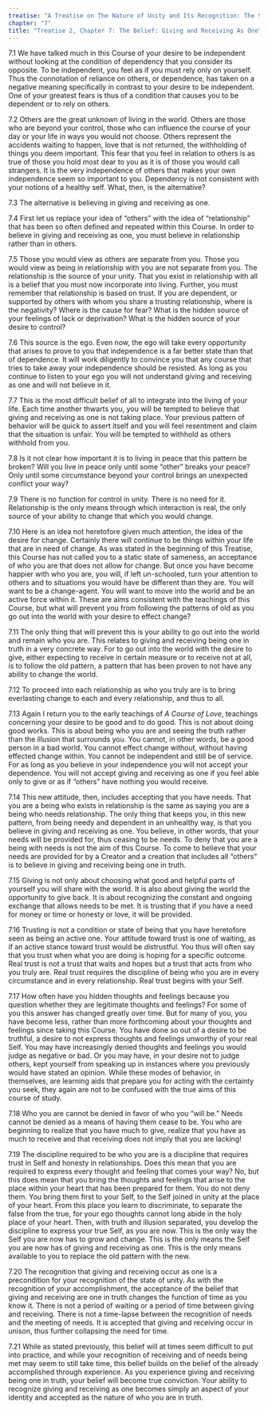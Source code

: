 ```yaml
---
treatise: "A Treatise on The Nature of Unity and Its Recognition: The Second Treatise"
chapter: "7"
title: "Treatise 2, Chapter 7: The Belief: Giving and Receiving As One"
---
```


7.1 We have talked much in this Course of your desire to be independent
without looking at the condition of dependency that you consider its
opposite. To be independent, you feel as if you must rely only on
yourself. Thus the connotation of reliance on others, or dependence, has
taken on a negative meaning specifically in contrast to your desire to
be independent. One of your greatest fears is thus of a condition that
causes you to be dependent or to rely on others. 

7.2 Others are the great unknown of living in the world. Others are
those who are beyond your control, those who can influence the course of
your day or your life in ways you would not choose. Others represent the
accidents waiting to happen, love that is not returned, the withholding
of things you deem important. This fear that you feel in relation to
others is as true of those you hold most dear to you as it is of those
you would call strangers. It is the very independence of others that
makes your own independence seem so important to you. Dependency is not
consistent with your notions of a healthy self. What, then, is the
alternative? 

7.3 The alternative is believing in giving and receiving as one. 

7.4 First let us replace your idea of “others” with the idea of
“relationship” that has been so often defined and repeated within this
Course. In order to believe in giving and receiving as one, you must
believe in relationship rather than in others. 

7.5 Those you would view as others are separate from you. Those you
would view as being in relationship with you are not separate from you.
The relationship is the source of your unity. That you exist in
relationship with all is a belief that you must now incorporate into
living. Further, you must remember that relationship is based on trust.
If you are dependent, or supported by others with whom you share a
trusting relationship, where is the negativity? Where is the cause for
fear? What is the hidden source of your feelings of lack or deprivation?
What is the hidden source of your desire to control?

7.6 This source is the ego. Even now, the ego will take every
opportunity that arises to prove to you that independence is a far
better state than that of dependence. It will work diligently to
convince you that any course that tries to take away your independence
should be resisted. As long as you continue to listen to your ego you
will not understand giving and receiving as one and will not believe in
it. 

7.7 This is the most difficult belief of all to integrate into the
living of your life.  Each time another thwarts you, you will be tempted
to believe that giving and receiving as one is not taking place. Your
previous pattern of behavior will be quick to assert itself and you will
feel resentment and claim that the situation is unfair. You will be
tempted to withhold as others withhold from you. 

7.8 Is it not clear how important it is to living in peace that this
pattern be broken? Will you live in peace only until some “other” breaks
your peace? Only until some circumstance beyond your control brings an
unexpected conflict your way? 

7.9 There is no function for control in unity. There is no need for it.
Relationship is the only means through which interaction is real, the
only source of your ability to change that which you would change. 

7.10 Here is an idea not heretofore given much attention, the idea of
the desire for change.  Certainly there will continue to be things
within your life that are in need of change. As was stated in the
beginning of this Treatise, this Course has not called you to a static
state of sameness, an acceptance of who you are that does not allow for
change. But once you have become happier with who you are, you will, if
left un-schooled, turn your attention to others and to situations you
would have be different than they are. You will want to be a
change-agent. You will want to move into the world and be an active
force within it. These are aims consistent with the teachings of this
Course, but what will prevent you from following the patterns of old as
you go out into the world with your desire to effect change? 

7.11 The only thing that will prevent this is your ability to go out
into the world and remain who you are. This relates to giving and
receiving being one in truth in a very concrete way. For to go out into
the world with the desire to give, either expecting to receive in
certain measure or to receive not at all, is to follow the old pattern,
a pattern that has been proven to not have any ability to change the
world. 

7.12 To proceed into each relationship as who you truly are is to bring
everlasting change to each and every relationship, and thus to all. 

7.13 Again I return you to the early teachings of *A Course of Love*,
teachings concerning your desire to be good and to do good. This is not
about doing good works. This is about being who you are and seeing the
truth rather than the illusion that surrounds you. You cannot, in other
words, be a good person in a bad world. You cannot effect change
without, without having effected change within. You cannot be
independent and still be of service. For as long as you believe in your
independence you will not accept your dependence.  You will not accept
giving and receiving as one if you feel able only to give or as if
“others” have nothing you would receive. 

7.14 This new attitude, then, includes accepting that you have needs.
That you are a being who exists in relationship is the same as saying
you are a being who needs relationship. The only thing that keeps you,
in this new pattern, from being needy and dependent in an unhealthy way,
is that you believe in giving and receiving as one. You believe, in
other words, that your needs will be provided for, thus ceasing to be
needs. To deny that you are a being with needs is not the aim of this
Course. To come to believe that your needs are provided for by a Creator
and a creation that includes all “others” is to believe in giving and
receiving being one in truth. 

7.15 Giving is not only about choosing what good and helpful parts of
yourself you will share with the world. It is also about giving the
world the opportunity to give back. It is about recognizing the constant
and ongoing exchange that allows needs to be met. It is trusting that if
you have a need for money or time or honesty or love, it will be
provided. 

7.16 Trusting is not a condition or state of being that you have
heretofore seen as being an active one. Your attitude toward trust is
one of waiting, as if an active stance toward trust would be
*dis*trustful. You thus will often say that you trust when what you are
doing is hoping for a specific outcome. Real trust is not a trust that
waits and hopes but a trust that acts from who you truly are.  Real
trust requires the discipline of being who you are in every circumstance
and in every relationship. Real trust begins with your Self. 

7.17 How often have you hidden thoughts and feelings because you
question whether they are legitimate thoughts and feelings? For some of
you this answer has changed greatly over time. But for many of you, you
have become less, rather than more forthcoming about your thoughts and
feelings since taking this Course. You have done so out of a desire to
be truthful, a desire to not express thoughts and feelings unworthy of
your real Self. You may have increasingly denied thoughts and feelings
you would judge as negative or bad. Or you may have, in your desire not
to judge others, kept yourself from speaking up in instances where you
previously would have stated an opinion. While these modes of behavior,
in themselves, are learning aids that prepare you for acting with the
certainty you seek, they again are not to be confused with the true aims
of this course of study. 

7.18 Who you are cannot be denied in favor of who you “will be.” Needs
cannot be denied as a means of having them cease to be. You who are
beginning to realize that you have much to give, realize that you have
as much to receive and that receiving does not imply that you are
lacking! 

7.19 The discipline required to be who you are is a discipline that
requires trust in Self and honesty in relationships. Does this mean that
you are required to express every thought and feeling that comes your
way? No, but this does mean that you bring the thoughts and feelings
that arise to the place within your heart that has been prepared for
them. You do not deny them. You bring them first to your Self, to the
Self joined in unity at the place of your heart. From this place you
learn to discriminate, to separate the false from the true, for your ego
thoughts cannot long abide in the holy place of your heart. Then, with
truth and illusion separated, you develop the discipline to express your
true Self, as you are now. This is the only way the Self you are now has
to grow and change. This is the only means the Self you are now has of
giving and receiving as one. This is the only means available to you to
replace the old pattern with the new. 

7.20 The recognition that giving and receiving occur as one is a
precondition for your recognition of the state of unity. As with the
recognition of your accomplishment, the acceptance of the belief that
giving and receiving are one in truth changes the function of time as
you know it. There is not a period of waiting or a period of time
between giving and receiving. There is not a time-lapse between the
recognition of needs and the meeting of needs. It is accepted that
giving and receiving occur in unison, thus further collapsing the need
for time. 

7.21 While as stated previously, this belief will at times seem
difficult to put into practice, and while your recognition of receiving
and of needs being met may seem to still take time, this belief builds
on the belief of the already accomplished through experience. As you
experience giving and receiving being one in truth, your belief will
become true conviction. Your ability to recognize giving and receiving
as one becomes simply an aspect of your identity and accepted as the
nature of who you are in truth.

